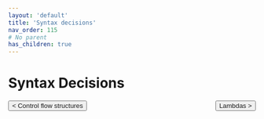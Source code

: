 ```yaml
---
layout: 'default'
title: 'Syntax decisions'
nav_order: 115
# No parent
has_children: true
---
```


# Syntax Decisions
<button class="btn btn-outline" style="float: left;">
    <a style="text-decoration: none;" href="/Jacy-Dev-Book/syntax-decisions/control-flow-structures.html">< Control flow structures</a>
</button>
<button class="btn btn-outline" style="float: right;">
    <a style="text-decoration: none;" href="/Jacy-Dev-Book/syntax-decisions/lambdas.html">Lambdas ></a>
</button>
